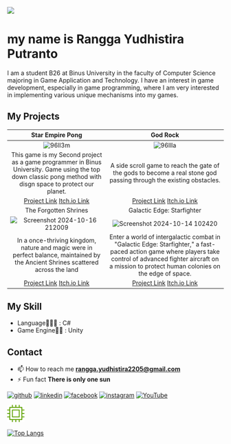 ![](https://github.com/user-attachments/assets/806c7bd6-478a-4882-b3cb-d09466ada8f6)
# my name is Rangga Yudhistira Putranto
I am a student B26 at Binus University in the faculty of Computer Science majoring in Game Application and Technology. I have an interest in game development, especially in game programming, where I am very interested in implementing various unique mechanisms into my games.

## My Projects

| Star Empire Pong | God Rock |
|:---------------:|:-----------------:|
|![96ll3m](https://github.com/user-attachments/assets/eb4f9ebc-57ac-4270-8474-6f4ba8d28d37)|![96llla](https://github.com/user-attachments/assets/f3c35997-f1b9-4c63-9fec-62a399a3e3dd)|
| This game is my Second project as a game programmer in Binus University. Game using the top down classic pong method with disgn space to protect our planet. | A side scroll game to reach the gate of the gods to become a real stone god passing through the existing obstacles. |
|[Project Link](https://github.com/Rangga2205/ProjekPongStarBattleShip) [Itch.io Link](https://ranggayupis.itch.io/empire-pong)|[Project Link](https://github.com/Rangga2205/ProjeckSideScroll_2D_God_Rock) [Itch.io Link](https://ranggayupis.itch.io/god-rock-1) |
| The Forgotten Shrines | Galactic Edge: Starfighter |
|<img width="351" alt="Screenshot 2024-10-16 212009" src="https://github.com/user-attachments/assets/952b9b8a-479e-40cd-8440-d28ff639421b">|<img width="300" alt="Screenshot 2024-10-14 102420" src="https://github.com/user-attachments/assets/a74bc6a8-7f23-430c-bb30-658b55551a0a">|
| In a once-thriving kingdom, nature and magic were in perfect balance, maintained by the Ancient Shrines scattered across the land | Enter a world of intergalactic combat in "Galactic Edge: Starfighter," a fast-paced action game where players take control of advanced fighter aircraft on a mission to protect human colonies on the edge of space. |
|[Project Link](link) [Itch.io Link](link)|[Project Link](link) [Itch.io Link](link) |

## My Skill
- Language🕵🏼‍♀️     : C#
- Game Engine✍🏼  : Unity
  
## Contact
- 📫 How to reach me **rangga.yudhistira2205@gmail.com**
- ⚡ Fun fact **There is only one sun**
  
[<img src='https://cdn.jsdelivr.net/npm/simple-icons@3.0.1/icons/github.svg' alt='github' height='40'>](https://github.com/Rangga2205)  [<img src='https://cdn.jsdelivr.net/npm/simple-icons@3.0.1/icons/linkedin.svg' alt='linkedin' height='40'>](https://www.linkedin.com/in/rangga-yudhistira-a19683253/)  [<img src='https://cdn.jsdelivr.net/npm/simple-icons@3.0.1/icons/facebook.svg' alt='facebook' height='40'>](https://www.facebook.com/rangga.yudhistira.33886/)  [<img src='https://cdn.jsdelivr.net/npm/simple-icons@3.0.1/icons/instagram.svg' alt='instagram' height='40'>](https://www.instagram.com/r_yudpis/)  [<img src='https://cdn.jsdelivr.net/npm/simple-icons@3.0.1/icons/youtube.svg' alt='YouTube' height='40'>](https://www.youtube.com/channel/ranggayudhistira4788)  

<a href='https://docs.github.com/en/developers'><img src='https://raw.githubusercontent.com/acervenky/animated-github-badges/master/assets/devbadge.gif' width='40' height='40'></a> 

[![Top Langs](https://github-readme-stats.vercel.app/api/top-langs/?username=Rangga2205)](https://github.com/anuraghazra/github-readme-stats)


